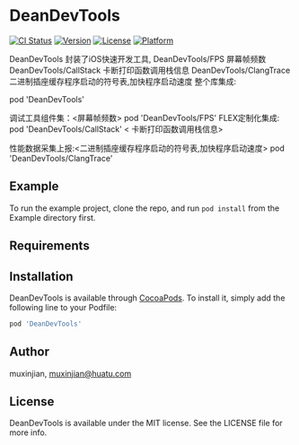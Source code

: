 # DeanDevTools

[![CI Status](https://img.shields.io/travis/muxinjian/DeanDevTools.svg?style=flat)](https://travis-ci.org/muxinjian/DeanDevTools)
[![Version](https://img.shields.io/cocoapods/v/DeanDevTools.svg?style=flat)](https://cocoapods.org/pods/DeanDevTools)
[![License](https://img.shields.io/cocoapods/l/DeanDevTools.svg?style=flat)](https://cocoapods.org/pods/DeanDevTools)
[![Platform](https://img.shields.io/cocoapods/p/DeanDevTools.svg?style=flat)](https://cocoapods.org/pods/DeanDevTools)



DeanDevTools 封装了iOS快速开发工具,
DeanDevTools/FPS 屏幕帧频数
DeanDevTools/CallStack 卡断打印函数调用栈信息
DeanDevTools/ClangTrace 二进制插座缓存程序启动的符号表,加快程序启动速度
整个库集成:

pod 'DeanDevTools'

调试工具组件集：<屏幕帧频数>
pod 'DeanDevTools/FPS'
FLEX定制化集成:
pod 'DeanDevTools/CallStack' < 卡断打印函数调用栈信息>

性能数据采集上报:<二进制插座缓存程序启动的符号表,加快程序启动速度>
pod 'DeanDevTools/ClangTrace'

## Example

To run the example project, clone the repo, and run `pod install` from the Example directory first.

## Requirements

## Installation

DeanDevTools is available through [CocoaPods](https://cocoapods.org). To install
it, simply add the following line to your Podfile:

```ruby
pod 'DeanDevTools'
```

## Author

muxinjian, muxinjian@huatu.com

## License

DeanDevTools is available under the MIT license. See the LICENSE file for more info.
